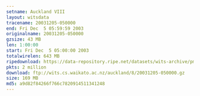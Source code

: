 ```yaml
---
setname: Auckland VIII
layout: witsdata
tracename: 20031205-050000
end: Fri Dec  5 05:59:59 2003
originalname: 20031205-050000
gzsize: 43 MB
len: 1:00:00
start: Fri Dec  5 05:00:00 2003
totalwirelen: 643 MB
ripedownload: https://data-repository.ripe.net/datasets/wits-archive/pma/long/auck/8//20031205-050000.gz
pkts: 2 million
download: ftp://wits.cs.waikato.ac.nz/auckland/8/20031205-050000.gz
size: 169 MB
md5: a9d82f84266f766c7820914511341248
---
```

